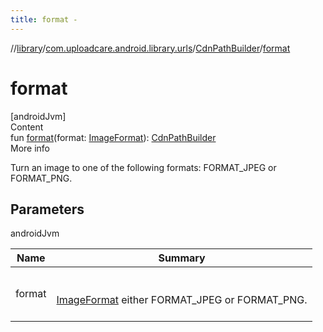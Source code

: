 ```yaml
---
title: format -
---
```

//[library](../../index.md)/[com.uploadcare.android.library.urls](../index.md)/[CdnPathBuilder](index.md)/[format](format.md)



# format  
[androidJvm]  
Content  
fun [format](format.md)(format: [ImageFormat](../-image-format/index.md)): [CdnPathBuilder](index.md)  
More info  


Turn an image to one of the following formats: FORMAT_JPEG or FORMAT_PNG.



## Parameters  
  
androidJvm  
  
|  Name|  Summary| 
|---|---|
| <a name="com.uploadcare.android.library.urls/CdnPathBuilder/format/#com.uploadcare.android.library.urls.ImageFormat/PointingToDeclaration/"></a>format| <a name="com.uploadcare.android.library.urls/CdnPathBuilder/format/#com.uploadcare.android.library.urls.ImageFormat/PointingToDeclaration/"></a><br><br>[ImageFormat](../-image-format/index.md) either FORMAT_JPEG or FORMAT_PNG.<br><br>
  
  



